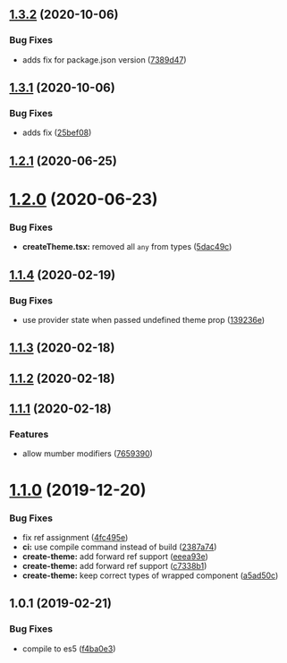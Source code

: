 ## [1.3.2](https://github.com/alfa-laboratory/bem-react-classname/compare/v1.3.1...v1.3.2) (2020-10-06)


### Bug Fixes

* adds fix for package.json version ([7389d47](https://github.com/alfa-laboratory/bem-react-classname/commit/7389d47c7ad66bd302b687cf9325a21b577b72d3))

## [1.3.1](https://github.com/alfa-laboratory/bem-react-classname/compare/v1.3.0...v1.3.1) (2020-10-06)


### Bug Fixes

* adds fix ([25bef08](https://github.com/alfa-laboratory/bem-react-classname/commit/25bef08ffeb3ebf882902e0a758d9ad59c64783a))

## [1.2.1](https://github.com/alfa-laboratory/bem-react-classname/compare/v1.2.0...v1.2.1) (2020-06-25)



# [1.2.0](https://github.com/alfa-laboratory/bem-react-classname/compare/v1.1.4...v1.2.0) (2020-06-23)


### Bug Fixes

* **createTheme.tsx:** removed all `any` from types ([5dac49c](https://github.com/alfa-laboratory/bem-react-classname/commit/5dac49c))



## [1.1.4](https://github.com/alfa-laboratory/bem-react-classname/compare/v1.1.3...v1.1.4) (2020-02-19)


### Bug Fixes

* use provider state when passed undefined theme prop ([139236e](https://github.com/alfa-laboratory/bem-react-classname/commit/139236e))



## [1.1.3](https://github.com/alfa-laboratory/bem-react-classname/compare/v1.1.2...v1.1.3) (2020-02-18)



## [1.1.2](https://github.com/alfa-laboratory/bem-react-classname/compare/v1.1.1...v1.1.2) (2020-02-18)



## [1.1.1](https://github.com/alfa-laboratory/bem-react-classname/compare/v1.1.0...v1.1.1) (2020-02-18)


### Features

* allow mumber modifiers ([7659390](https://github.com/alfa-laboratory/bem-react-classname/commit/7659390))



# [1.1.0](https://github.com/alfa-laboratory/bem-react-classname/compare/v1.0.1...v1.1.0) (2019-12-20)


### Bug Fixes

* fix ref assignment ([4fc495e](https://github.com/alfa-laboratory/bem-react-classname/commit/4fc495e))
* **ci:** use compile command instead of build ([2387a74](https://github.com/alfa-laboratory/bem-react-classname/commit/2387a74))
* **create-theme:** add forward ref support ([eeea93e](https://github.com/alfa-laboratory/bem-react-classname/commit/eeea93e))
* **create-theme:** add forward ref support ([c7338b1](https://github.com/alfa-laboratory/bem-react-classname/commit/c7338b1))
* **create-theme:** keep correct types of wrapped component ([a5ad50c](https://github.com/alfa-laboratory/bem-react-classname/commit/a5ad50c))



## 1.0.1 (2019-02-21)


### Bug Fixes

* compile to es5 ([f4ba0e3](https://github.com/alfa-laboratory/bem-react-classname/commit/f4ba0e3))
